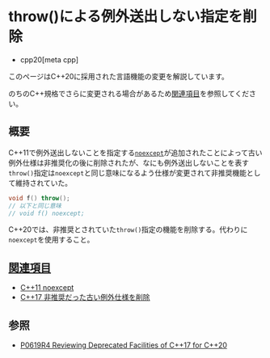 # throw()による例外送出しない指定を削除
* cpp20[meta cpp]

<!-- start lang caution -->

このページはC++20に採用された言語機能の変更を解説しています。

のちのC++規格でさらに変更される場合があるため[関連項目](#relative_page)を参照してください。

<!-- last lang caution -->

## 概要
C++11で例外送出しないことを指定する[`noexcept`](/lang/cpp11/noexcept.md)が追加されたことによって古い例外仕様は非推奨化の後に削除されたが、なにも例外送出しないことを表す`throw()`指定は`noexcept`と同じ意味になるよう仕様が変更されて非推奨機能として維持されていた。

```cpp
void f() throw();
// 以下と同じ意味
// void f() noexcept;
```

C++20では、非推奨とされていた`throw()`指定の機能を削除する。代わりに`noexcept`を使用すること。


## <a id="relative-page" href="#relative-page">関連項目</a>
- [C++11 noexcept](/lang/cpp11/noexcept.md)
- [C++17 非推奨だった古い例外仕様を削除](/lang/cpp17/remove_deprecated_exception_specifications.md)


## 参照
- [P0619R4 Reviewing Deprecated Facilities of C++17 for C++20](http://www.open-std.org/jtc1/sc22/wg21/docs/papers/2018/p0619r4.html)